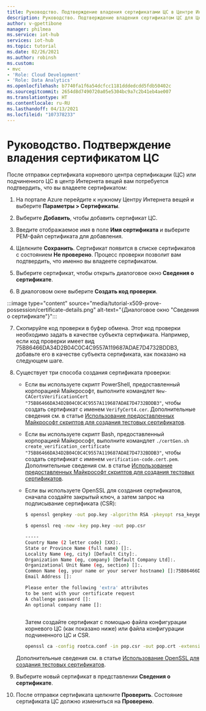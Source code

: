```yaml
---
title: Руководство. Подтверждение владения сертификатами ЦС в Центре Интернета вещей Azure | Документация Майкрософт
description: Руководство. Подтверждение владения сертификатом ЦС для Центра Интернета вещей Azure
author: v-gpettibone
manager: philmea
ms.service: iot-hub
services: iot-hub
ms.topic: tutorial
ms.date: 02/26/2021
ms.author: robinsh
ms.custom:
- mvc
- 'Role: Cloud Development'
- 'Role: Data Analytics'
ms.openlocfilehash: b7740fa1f6a54dcfcc1181dddedcdd5fdb50402c
ms.sourcegitcommit: 2654d8d7490720a05e5304bc9a7c2b41eb4ae007
ms.translationtype: HT
ms.contentlocale: ru-RU
ms.lasthandoff: 04/13/2021
ms.locfileid: "107378233"
---
```

# <a name="tutorial-proving-possession-of-a-ca-certificate"></a>Руководство. Подтверждение владения сертификатом ЦС

После отправки сертификата корневого центра сертификации (ЦС) или подчиненного ЦС в центр Интернета вещей вам потребуется подтвердить, что вы владеете сертификатом:

1. На портале Azure перейдите к нужному Центру Интернета вещей и выберите **Параметры > Сертификаты**.

2. Выберите **Добавить**, чтобы добавить сертификат ЦС.

3. Введите отображаемое имя в поле **Имя сертификата** и выберите PEM-файл сертификата для добавления.

4. Щелкните **Сохранить**. Сертификат появится в списке сертификатов с состоянием **Не проверено**. Процесс проверки позволит вам подтвердить, что именно вы владеете сертификатом.

5. Выберите сертификат, чтобы открыть диалоговое окно **Сведения о сертификате**.

6. В диалоговом окне выберите **Создать код проверки**.

  :::image type="content" source="media/tutorial-x509-prove-possession/certificate-details.png" alt-text="{Диалоговое окно &quot;Сведения о сертификате&quot;}":::

7. Скопируйте код проверки в буфер обмена. Этот код проверки необходимо задать в качестве субъекта сертификата. Например, если код проверки имеет вид 75B86466DA34D2B04C0C4C9557A119687ADAE7D4732BDDB3, добавьте его в качестве субъекта сертификата, как показано на следующем шаге.

8. Существует три способа создания сертификата проверки:

    * Если вы используете скрипт PowerShell, предоставленный корпорацией Майкрософт, выполните командлет `New-CACertsVerificationCert "75B86466DA34D2B04C0C4C9557A119687ADAE7D4732BDDB3"`, чтобы создать сертификат с именем `VerifyCert4.cer`. Дополнительные сведения см. в статье [Использование предоставленных Майкрософт скриптов для создания тестовых сертификатов](tutorial-x509-scripts.md).

    * Если вы используете скрипт Bash, предоставленный корпорацией Майкрософт, выполните командлет `./certGen.sh create_verification_certificate "75B86466DA34D2B04C0C4C9557A119687ADAE7D4732BDDB3"`, чтобы создать сертификат с именем `verification-code.cert.pem`. Дополнительные сведения см. в статье [Использование предоставленных Майкрософт скриптов для создания тестовых сертификатов](tutorial-x509-scripts.md).

    * Если вы используете OpenSSL для создания сертификатов, сначала создайте закрытый ключ, а затем запрос на подписывание сертификата (CSR):

      ```bash
      $ openssl genpkey -out pop.key -algorithm RSA -pkeyopt rsa_keygen_bits:2048

      $ openssl req -new -key pop.key -out pop.csr

      -----
      Country Name (2 letter code) [XX]:.
      State or Province Name (full name) []:.
      Locality Name (eg, city) [Default City]:.
      Organization Name (eg, company) [Default Company Ltd]:.
      Organizational Unit Name (eg, section) []:.
      Common Name (eg, your name or your server hostname) []:75B86466DA34D2B04C0C4C9557A119687ADAE7D4732BDDB3
      Email Address []:

      Please enter the following 'extra' attributes
      to be sent with your certificate request
      A challenge password []:
      An optional company name []:
 
      ```

      Затем создайте сертификат с помощью файла конфигурации корневого ЦС (как показано ниже) или файла конфигурации подчиненного ЦС и CSR.

      ```bash
      openssl ca -config rootca.conf -in pop.csr -out pop.crt -extensions client_ext

      ```

    Дополнительные сведения см. в статье [Использование OpenSSL для создания тестовых сертификатов](tutorial-x509-openssl.md).

10. Выберите новый сертификат в представлении **Сведения о сертификате**.

11. После отправки сертификата щелкните **Проверить**. Состояние сертификата ЦС должно измениться на **Проверено**.
